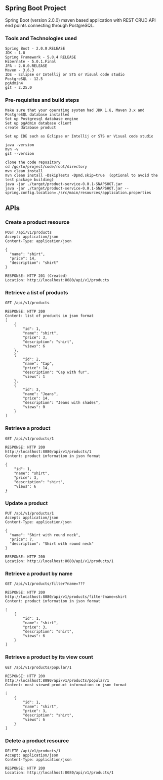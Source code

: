 ## Spring Boot Project
Spring Boot (version 2.0.0) maven based application with REST CRUD API end points connecting through PostgreSQL.

### Tools and Technologies used
```
Spring Boot - 2.0.0.RELEASE
JDK - 1.8
Spring Framework - 5.0.4 RELEASE
Hibernate - 5.0.1.Final
JPA - 2.0.0.RELEASE
Maven - 3.6.3
IDE - Eclipse or Intellij or STS or Visual code studio
PostgreSQL - 12.5
pgAdmin4 
git - 2.25.0
```

### Pre-requisites and build steps
```
Make sure that your operating system had JDK 1.8, Maven 3.x and PostgreSQL database installed
Set up Postgresql database engine
Set up pgAdmin database client
create database product

Set up IDE such as Eclipse or Intellij or STS or Visual code studio

java -version
mvn -v
git --version

clone the code repository
cd /go/to/project/code/root/directory
mvn clean install
mvn clean install -DskipTests -Dpmd.skip=true  (optional to avoid the test package building)
java -jar ./target/product-service-0.0.1-SNAPSHOT.jar
java -jar ./target/product-service-0.0.1-SNAPSHOT.jar --spring.config.location=./src/main/resources/application.properties
```

## APIs

### Create a product resource
```
POST /api/v1/products
Accept: application/json
Content-Type: application/json

{
  "name": "shirt",
  "price": 14,
  "description": "shirt"
}

RESPONSE: HTTP 201 (Created)
Location: http://localhost:8080/api/v1/products
```

### Retrieve a list of products
```
GET /api/v1/products

RESPONSE: HTTP 200
Content: list of products in json format
[
    {
        "id": 1,
        "name": "shirt",
        "price": 3,
        "description": "shirt",
        "views": 6
    },
    {
        "id": 2,
        "name": "Cap",
        "price": 14,
        "description": "Cap with fur",
        "views": 1
    },
    {
        "id": 3,
        "name": "Jeans",
        "price": 14,
        "description": "Jeans with shades",
        "views": 0
    }
]    
```

### Retrieve a product
```
GET /api/v1/products/1

RESPONSE: HTTP 200
http://localhost:8080/api/v1/products/1
Content: product information in json format

{
    "id": 1,
    "name": "shirt",
    "price": 3,
    "description": "shirt",
    "views": 6
}
```

### Update a product
```
PUT /api/v1/products/1
Accept: application/json
Content-Type: application/json

{
  "name": "Shirt with round neck",
  "price": 7,
  "description": "Shirt with round neck"
}

RESPONSE: HTTP 200
Location: http://localhost:8080/api/v1/products/1
```

### Retrieve a product by name
```
GET /api/v1/products/filter?name=???

RESPONSE: HTTP 200
http://localhost:8080/api/v1/products/filter?name=shirt
Content: product information in json format

[
    {
        "id": 1,
        "name": "shirt",
        "price": 3,
        "description": "shirt",
        "views": 6
    }
]
```

### Retrieve a product by its view count
```
GET /api/v1/products/popular/1

RESPONSE: HTTP 200
http://localhost:8080/api/v1/products/popular/1
Content: most viewed product information in json format

[
    {
        "id": 1,
        "name": "shirt",
        "price": 3,
        "description": "shirt",
        "views": 6
    }
]
```

### Delete a product resource
```
DELETE /api/v1/products/1
Accept: application/json
Content-Type: application/json

RESPONSE: HTTP 200
Location: http://localhost:8080/api/v1/products/1
```